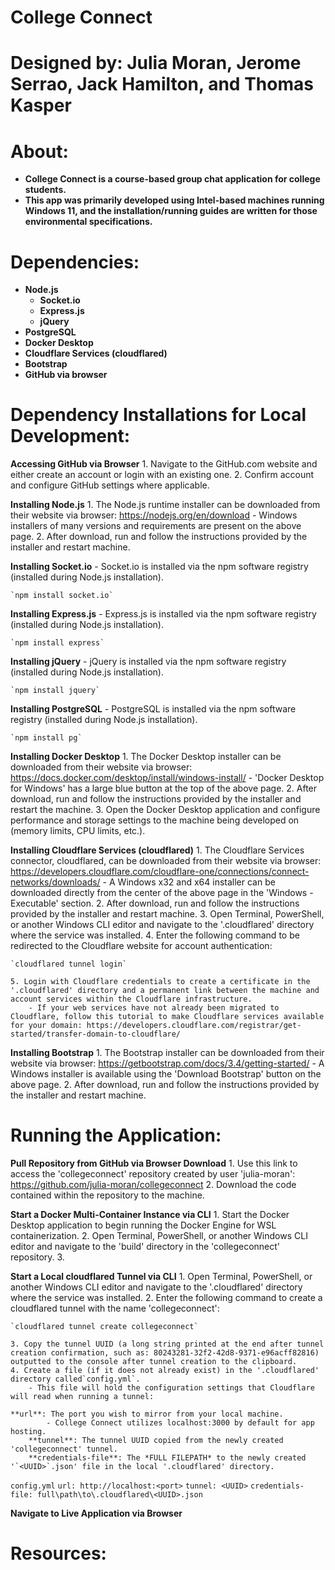 # College Connect

# Designed by: Julia Moran, Jerome Serrao, Jack Hamilton, and Thomas Kasper

# About:

- **College Connect is a course-based group chat application for college students.**
- **This app was primarily developed using Intel-based machines running Windows 11, and the installation/running guides are written for those environmental specifications.**

# Dependencies:

- **Node.js**
  - **Socket.io**
  - **Express.js**
  - **jQuery**
- **PostgreSQL**
- **Docker Desktop**
- **Cloudflare Services (cloudflared)**
- **Bootstrap**
- **GitHub via browser**

# Dependency Installations for Local Development:

**Accessing GitHub via Browser**
    1. Navigate to the GitHub.com website and either create an account or login with an existing one.
    2. Confirm account and configure GitHub settings where applicable.

**Installing Node.js**
    1. The Node.js runtime installer can be downloaded from their website via browser: https://nodejs.org/en/download
        - Windows installers of many versions and requirements are present on the above page.
    2. After download, run and follow the instructions provided by the installer and restart machine.

**Installing Socket.io**
    - Socket.io is installed via the npm software registry (installed during Node.js installation).

    `npm install socket.io`

**Installing Express.js**
    - Express.js is installed via the npm software registry (installed during Node.js installation).

    `npm install express`

**Installing jQuery**
    - jQuery is installed via the npm software registry (installed during Node.js installation).

    `npm install jquery`

**Installing PostgreSQL**
    - PostgreSQL is installed via the npm software registry (installed during Node.js installation).

    `npm install pg`

**Installing Docker Desktop**
    1. The Docker Desktop installer can be downloaded from their website via browser: https://docs.docker.com/desktop/install/windows-install/
        - 'Docker Desktop for Windows' has a large blue button at the top of the above page.
    2. After download, run and follow the instructions provided by the installer and restart the machine.
    3. Open the Docker Desktop application and configure performance and storage settings to the machine being developed on (memory limits, CPU limits, etc.).

**Installing Cloudflare Services (cloudflared)**
    1. The Cloudflare Services connector, cloudflared, can be downloaded from their website via browser: https://developers.cloudflare.com/cloudflare-one/connections/connect-networks/downloads/
        - A Windows x32 and x64 installer can be downloaded directly from the center of the above page in the 'Windows - Executable' section.
    2. After download, run and follow the instructions provided by the installer and restart machine.
    3. Open Terminal, PowerShell, or another Windows CLI editor and navigate to the '.cloudflared' directory where the service was installed.
    4. Enter the following command to be redirected to the Cloudflare website for account authentication:

    `cloudflared tunnel login`

    5. Login with Cloudflare credentials to create a certificate in the '.cloudflared' directory and a permanent link between the machine and account services within the Cloudflare infrastructure.
        - If your web services have not already been migrated to Cloudflare, follow this tutorial to make Cloudflare services available for your domain: https://developers.cloudflare.com/registrar/get-started/transfer-domain-to-cloudflare/

**Installing Bootstrap**
    1. The Bootstrap installer can be downloaded from their website via browser: https://getbootstrap.com/docs/3.4/getting-started/
        - A Windows installer is available using the 'Download Bootstrap' button on the above page.
    2. After download, run and follow the instructions provided by the installer and restart machine.

# Running the Application:

**Pull Repository from GitHub via Browser Download**
    1. Use this link to access the 'collegeconnect' repository created by user 'julia-moran': https://github.com/julia-moran/collegeconnect
    2. Download the code contained within the repository to the machine.

**Start a Docker Multi-Container Instance via CLI**
    1. Start the Docker Desktop application to begin running the Docker Engine for WSL containerization.
    2. Open Terminal, PowerShell, or another Windows CLI editor and navigate to the 'build' directory in the 'collegeconnect' repository.
    3.

**Start a Local cloudflared Tunnel via CLI**
    1. Open Terminal, PowerShell, or another Windows CLI editor and navigate to the '.cloudflared' directory where the service was installed.
    2. Enter the following command to create a cloudflared tunnel with the name 'collegeconnect':

    `cloudflared tunnel create collegeconnect`

    3. Copy the tunnel UUID (a long string printed at the end after tunnel creation confirmation, such as: 80243281-32f2-42d8-9371-e96acff82816) outputted to the console after tunnel creation to the clipboard.
    4. Create a file (if it does not already exist) in the '.cloudflared' directory called`config.yml`.
        - This file will hold the configuration settings that Cloudflare will read when running a tunnel:

    **url**: The port you wish to mirror from your local machine.
            - College Connect utilizes localhost:3000 by default for app hosting.
        **tunnel**: The tunnel UUID copied from the newly created 'collegeconnect' tunnel.
        **credentials-file**: The *FULL FILEPATH* to the newly created '`<UUID>`.json' file in the local '.cloudflared' directory.

`config.yml`
    `url: http://localhost:<port>`
    `tunnel: <UUID>`
    `credentials-file: full\path\to\.cloudflared\<UUID>.json`

**Navigate to Live Application via Browser**

# Resources:
